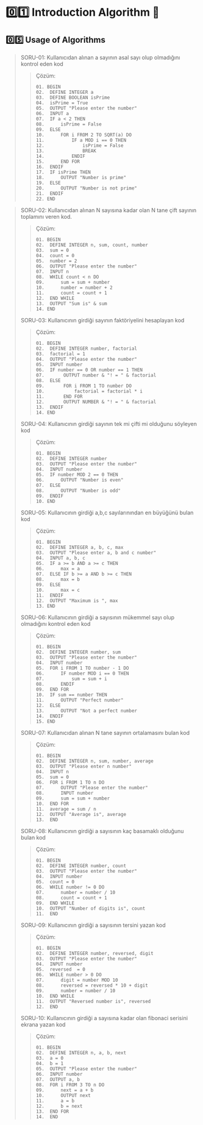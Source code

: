 # :zero::one: Introduction Algorithm :bookmark:
## :zero::five: Usage of Algorithms

> SORU-01: Kullanıcıdan alınan a sayının asal sayı olup olmadığını kontrol eden kod
>> Çözüm:
>> ```pseudocode
>> 01. BEGIN
>> 02.  DEFINE INTEGER a
>> 03.  DEFINE BOOLEAN isPrime
>> 04.  isPrime = True
>> 05.  OUTPUT "Please enter the number"
>> 06.  INPUT a
>> 07.  IF a < 2 THEN
>> 08.      isPrime = False
>> 09.  ELSE
>> 10.      FOR i FROM 2 TO SQRT(a) DO
>> 11.          IF a MOD i == 0 THEN
>> 12.              isPrime = False
>> 13.              BREAK
>> 14.          ENDIF
>> 15.      END FOR
>> 16.  ENDIF
>> 17.  IF isPrime THEN
>> 18.      OUTPUT "Number is prime"
>> 19.  ELSE
>> 20.      OUTPUT "Number is not prime"
>> 21.  ENDIF
>> 22. END
>> ```

> SORU-02: Kullanıcıdan alınan N sayısına kadar olan N tane çift sayının toplamını veren kod.
>> Çözüm:
>> ```pseudocode
>> 01. BEGIN
>> 02.  DEFINE INTEGER n, sum, count, number
>> 03.  sum = 0
>> 04.  count = 0
>> 05.  number = 2
>> 06.  OUTPUT "Please enter the number"
>> 07.  INPUT n
>> 08.  WHILE count < n DO
>> 09.      sum = sum + number
>> 10.      number = number + 2
>> 11.      count = count + 1
>> 12.  END WHILE
>> 13.  OUTPUT "Sum is" & sum
>> 14. END
>> ```
>> 
> SORU-03: Kullanıcının girdiği sayının faktöriyelini hesaplayan kod
>> Çözüm:
>> ```pseudocode
>> 01. BEGIN
>> 02.  DEFINE INTEGER number, factorial
>> 03.  factorial = 1
>> 04.  OUTPUT "Please enter the number"
>> 05.  INPUT number
>> 06.  IF number == 0 OR number == 1 THEN
>> 07.       OUTPUT number & "! = " & factorial
>> 08.  ELSE
>> 09.       FOR i FROM 1 TO number DO
>> 10.           factorial = factorial * i
>> 11.       END FOR
>> 12.       OUTPUT NUMBER & "! = " & factorial
>> 13.  ENDIF
>> 14. END
>> ```
>>
> SORU-04: Kullanıcının girdiği sayının tek mi çifti mi olduğunu söyleyen kod
>> Çözüm:
>> ```pseudocode
>> 01. BEGIN
>> 02.  DEFINE INTEGER number
>> 03.  OUTPUT "Please enter the number"
>> 04.  INPUT number
>> 05.  IF number MOD 2 == 0 THEN
>> 06.      OUTPUT "Number is even"
>> 07.  ELSE
>> 08.      OUTPUT "Number is odd"
>> 09.  ENDIF
>> 10. END
>> ```
>>
> SORU-05: Kullanıcının girdiği a,b,c sayılarınından en büyüğünü bulan kod
>> Çözüm:
>> ```pseudocode
>> 01. BEGIN
>> 02.  DEFINE INTEGER a, b, c, max
>> 03.  OUTPUT "Please enter a, b and c number"
>> 04.  INPUT a, b, c
>> 05.  IF a >= b AND a >= c THEN
>> 06.      max = a
>> 07.  ELSE IF b >= a AND b >= c THEN
>> 08.      max = b
>> 09.  ELSE
>> 10.      max = c
>> 11.  ENDIF
>> 12.  OUTPUT "Maximum is ", max
>> 13. END
>> ```
>>
> SORU-06: Kullanıcının girdiği a sayısının mükemmel sayı olup olmadığını kontrol eden kod
>> Çözüm:
>> ```pseudocode
>> 01. BEGIN
>> 02.  DEFINE INTEGER number, sum
>> 03.  OUTPUT "Please enter the number"
>> 04.  INPUT number
>> 05.  FOR i FROM 1 TO number - 1 DO
>> 06.      IF number MOD i == 0 THEN
>> 07.          sum = sum + i
>> 08.      ENDIF
>> 09.  END FOR
>> 10.  IF sum == number THEN
>> 11.      OUTPUT "Perfect number"
>> 12.  ELSE
>> 13.      OUTPUT "Not a perfect number
>> 14.  ENDIF
>> 15. END
>> ```
>>
> SORU-07: Kullanıcıdan alınan N tane sayının ortalamasını bulan kod
>> Çözüm:
>> ```pseudocode
>> 01. BEGIN
>> 02.  DEFINE INTEGER n, sum, number, average
>> 03.  OUTPUT "Please enter n number"
>> 04.  INPUT n
>> 05.  sum = 0
>> 06.  FOR i FROM 1 TO n DO
>> 07.      OUTPUT "Please enter the number"
>> 08.      INPUT number
>> 09.      sum = sum + number
>> 10.  END FOR
>> 11.  average = sum / n
>> 12.  OUTPUT "Average is", average
>> 13.  END
>> ```
>>
> SORU-08: Kullanıcının girdiği a sayısının kaç basamaklı olduğunu bulan kod
>> Çözüm:
>> ```pseudocode
>> 01. BEGIN
>> 02.  DEFINE INTEGER number, count
>> 03.  OUTPUT "Please enter the number"
>> 04.  INPUT number
>> 05.  count = 0
>> 06.  WHILE number != 0 DO
>> 07.      number = number / 10
>> 08.      count = count + 1
>> 09.  END WHILE
>> 10.  OUTPUT "Number of digits is", count
>> 11.  END
>> ```
>>
> SORU-09: Kullanıcının girdiği a sayısının tersini yazan kod
>> Çözüm:
>> ```pseudocode
>> 01. BEGIN
>> 02.  DEFINE INTEGER number, reversed, digit 
>> 03.  OUTPUT "Please enter the number"
>> 04.  INPUT number
>> 05.  reversed  = 0
>> 06.  WHILE number > 0 DO
>> 07.      digit = number MOD 10
>> 08.      reversed = reversed * 10 + digit
>> 09.      number = number / 10
>> 10.  END WHILE
>> 11.  OUTPUT "Reversed number is", reversed
>> 12.  END
>> ```
>>
> SORU-10: Kullanıcının girdiği a sayısına kadar olan fibonaci serisini ekrana yazan kod
>> Çözüm:
>> ```pseudocode
>> 01. BEGIN
>> 02.  DEFINE INTEGER n, a, b, next 
>> 03.  a = 0
>> 04.  b = 1
>> 05.  OUTPUT "Please enter the number"
>> 06.  INPUT number 
>> 07.  OUTPUT a, b
>> 08.  FOR i FROM 3 TO n DO
>> 09.      next = a + b
>> 10.      OUTPUT next
>> 11.      a = b
>> 12.      b = next
>> 13.  END FOR
>> 14.  END
>> ```
